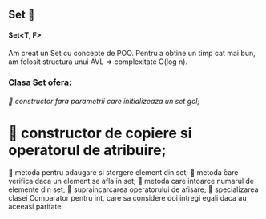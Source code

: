 ## Set 🔨
#### Set<T, F>
Am creat un Set cu concepte de POO. Pentru a obtine un timp cat mai bun, am folosit structura unui AVL => complexitate O(log n). 
### Clasa Set ofera: 
###### 🎨 constructor fara parametrii care initializeaza un set gol;
# 🎨 constructor de copiere si operatorul de atribuire;
🎨 metoda pentru adaugare si stergere element din set;
🎨 metoda ̆care verifica daca un element se afla in set;
🎨 metoda care intoarce numarul de elemente din set;
🎨 supraincarcarea operatorului de afisare;
🎨 specializarea clasei Comparator pentru int,  care sa considere doi intregi egali daca au aceeasi paritate.
